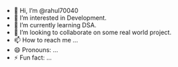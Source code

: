 - 👋 Hi, I’m @rahul70040
- 👀 I’m interested in Development.
- 🌱 I’m currently learning DSA.
- 💞️ I’m looking to collaborate on some real world project.
- 📫 How to reach me ...
- 😄 Pronouns: ...
- ⚡ Fun fact: ...

<!---
rahul70040/rahul70040 is a ✨ special ✨ repository because its `README.md` (this file) appears on your GitHub profile.
You can click the Preview link to take a look at your changes.
--->
